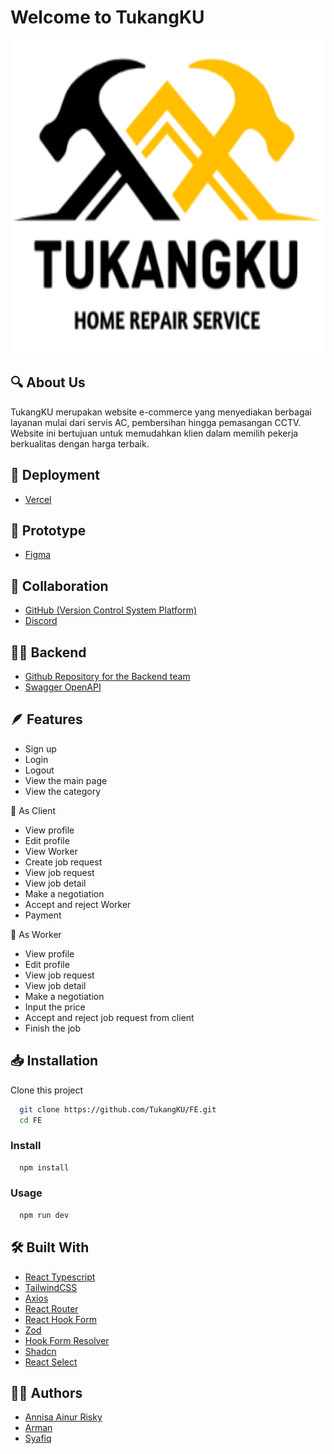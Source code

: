 # Welcome to TukangKU

<img src="/src//assets//tukangku.svg" width="700" height="502">

## 🔍 About Us

TukangKU merupakan website e-commerce yang menyediakan berbagai layanan mulai dari servis AC, pembersihan hingga pemasangan CCTV. Website ini bertujuan untuk memudahkan klien dalam memilih pekerja berkualitas dengan harga terbaik.

## 🚀 Deployment

- [Vercel](https://vercel.com/annisa-ainur-riskys-projects)

## 🎨 Prototype

- [Figma](https://www.figma.com/file/uAL3qNfwwD91s18fZ4g3UG/Mockup?type=design&node-id=0-1&mode=design&t=jAp7NRX9JDwbZXgo-0)

## 🤝 Collaboration

- [GitHub (Version Control System Platform)](https://github.com/TukangKU/FE)
- [Discord](https://discord.com/)

## 👨‍💻 Backend

- [Github Repository for the Backend team](https://github.com/TukangKU/BE)
- [Swagger OpenAPI](https://app.swaggerhub.com/apis-docs/be-tukangku/tukangku/1.0.0#/)

## 🪶 Features

- Sign up
- Login
- Logout
- View the main page
- View the category

🤴 As Client

- View profile
- Edit profile
- View Worker
- Create job request
- View job request
- View job detail
- Make a negotiation
- Accept and reject Worker
- Payment

👷 As Worker

- View profile
- Edit profile
- View job request
- View job detail
- Make a negotiation
- Input the price
- Accept and reject job request from client
- Finish the job

## 📥 Installation

Clone this project

```bash
  git clone https://github.com/TukangKU/FE.git
  cd FE
```

### Install

```bash
  npm install
```

### Usage

```bash
  npm run dev
```

## 🛠️ Built With

- [React Typescript](https://www.typescriptlang.org/id/docs/handbook/react.html)
- [TailwindCSS](https://tailwindcss.com/)
- [Axios](https://axios-http.com/docs/intro)
- [React Router](https://reactrouter.com/en/main)
- [React Hook Form](https://react-hook-form.com/)
- [Zod](https://www.npmjs.com/package/zod)
- [Hook Form Resolver](https://www.npmjs.com/package/@hookform/resolvers)
- [Shadcn](https://ui.shadcn.com/)
- [React Select](https://react-select.com/home)

## 👨‍💻 Authors

- [Annisa Ainur Risky](https://github.com/annisaainurrisky)
- [Arman](https://github.com/armanputra)
- [Syafiq](https://github.com/syafiqgit)
